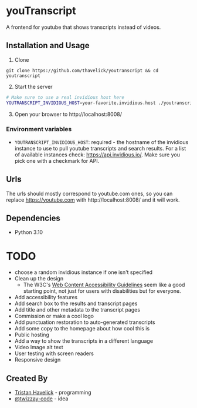 # youTranscript

A frontend for youtube that shows transcripts instead of videos.

## Installation and Usage

1. Clone
  ```
  git clone https://github.com/thavelick/youtranscript && cd youtranscript
  ```
2. Start the server
  ```bash
  # Make sure to use a real invidious host here
  YOUTRANSCRIPT_INVIDIOUS_HOST=your-favorite.invidious.host ./youtranscript.py
  ```
3. Open your browser to http://localhost:8008/

### Environment variables

* `YOUTRANSCRIPT_INVIDIOUS_HOST`: required -  the hostname of the invidious instance
to use to pull youtube transcripts and search results. For a list of available
instances check: https://api.invidious.io/. Make sure you pick one with a
checkmark for API.

## Urls

The urls should mostly correspond to youtube.com ones, so you can replace https://youtube.com with
http://localhost:8008/ and it will work.

## Dependencies
* Python 3.10

# TODO
* choose a random invidious instance if one isn't specified
* Clean up the design
  * The W3C's
    [Web Content Accessibility Guidelines](https://www.w3.org/TR/WCAG21/)
    seem like a good starting point, not just for users with disabilities
    but for everyone.
* Add accessibility features
* Add search box to the results and transcript pages
* Add title and other metadata to the transcript pages
* Commission or make a cool logo
* Add punctuation restoration to auto-generated transcripts
* Add some copy to the homepage about how cool this is
* Public hosting
* Add a way to show the transcripts in a different language
* Video Image alt text
* User testing with screen readers
* Responsive design

## Created By
* [Tristan Havelick](https:/tristanhavelick.com) - programming
* [@twizzay-code](https://github.com/twizzay-code) - idea
